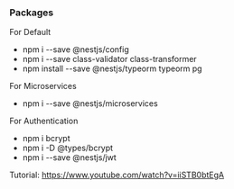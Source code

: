 ### Packages

For Default

- npm i --save @nestjs/config
- npm i --save class-validator class-transformer
- npm install --save @nestjs/typeorm typeorm pg

For Microservices

- npm i --save @nestjs/microservices

For Authentication

- npm i bcrypt
- npm i -D @types/bcrypt
- npm i --save @nestjs/jwt

Tutorial: https://www.youtube.com/watch?v=iiSTB0btEgA
